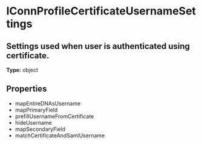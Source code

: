 # IConnProfileCertificateUsernameSettings

## Settings used when user is authenticated using certificate.

**Type:** object

## Properties
* mapEntireDNAsUsername
* mapPrimaryField
* prefillUsernameFromCertificate
* hideUsername
* mapSecondaryField
* matchCertificateAndSamlUsername
